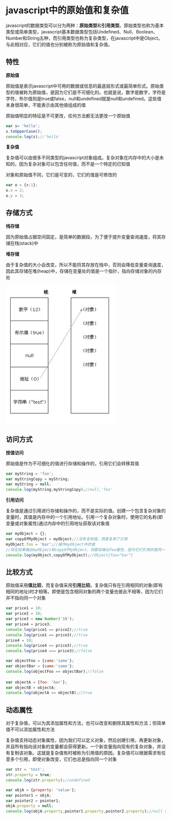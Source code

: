 # javascript中的原始值和复杂值

javascript的数据类型可以分为两种：**原始类型**和**引用类型**。原始类型也称为基本类型或简单类型，javascript基本数据类型包括Undefined、Null、Boolean、Number和String五种，而引用类型也称为复杂类型，在javascript中是Object。与此相对应，它们的值也分别被称为原始值和复杂值。



## 特性

**原始值**

原始值是表示javascript中可用的数据或信息的最底层形式或最简单形式。原始类型的值被称为原始值，是因为它们是不可细化的。也就是说，数字是数字，字符是字符，布尔值则是true或false，null和undefined就是null和undefined。这些值本身很简单，不能表示由其他值组成的值

原始值明显的特征是不可更改，任何方法都无法更改一个原始值

~~~javascript
var s= 'hello';
s.toUpperCase();
console.log(s);//'hello'
~~~



**复杂值**

复杂值可以由很多不同类型的javascript对象组成。复杂对象在内存中的大小是未知的，因为复杂对象可以包含任何值，而不是一个特定的已知值

对象和原始值不同，它们是可变的，它们的值是可修改的

~~~javascript
var o = {x:1};
o.x = 2;
o.y = 3;
~~~





## 存储方式

**栈存储**

因为原始值占据空间固定，是简单的数据段，为了便于提升变量查询速度，将其存储在栈(stack)中



**堆存储**

由于复杂值的大小会改变，所以不能将其存放在栈中，否则会降低变量查询速度，因此其存储在堆(heap)中，存储在变量处的值是一个指针，指向存储对象的内存处

![javascript中的原始值和复杂值](./image/object.jpg)



## 访问方式

**按值访问**

原始值是作为不可细化的值进行存储和操作的，引用它们会转移其值

```javascript
var myString = 'foo';
var myStringCopy = myString;
var myString = null;
console.log(myString,myStringCopy);//null,'foo'
```



**引用访问**

复杂值是通过引用进行存储和操作的，而不是实际的值。创建一个包含复杂对象的变量时，其值是内存中的一个引用地址。引用一个复杂对象时，使用它的名称(即变量或对象属性)通过内存中的引用地址获取该对象值

```javascript
var myObject = {};
var copyOfMyObject = myObject;//没有复制值，而是复制了引用
myObject.foo = 'bar';//操作myObject中的值
//现在如果输出myObject和copyOfMyObject，则都会输出foo属性，因为它们引用的是同一个对象
console.log(myObject,copyOfMyObject);//Object{foo="bar"}
```





## 比较方式

原始值采用**值比较**，而复杂值采用**引用比较**。复杂值只有在引用相同的对象(即有相同的地址)时才相等。即使是包含相同对象的两个变量也彼此不相等，因为它们并不指向同一个对象

```javascript
var price1 = 10;
var price2 = 10;
var price3 = new Number('10');
var price4 = price3;
console.log(price1 == price2);//true
console.log(price1 == price3);//true
price4 = 10;
console.log(price4 == price3);//true
console.log(price4 === price3);//false
```



```javascript
var objectFoo = {same:'same'};
var objectBar = {same:'same'};
console.log(objectFoo == objectBar);//false

var objectA = {foo: 'bar'};
var objectB = objectA;
console.log(objectA == objectB);//true
```





## 动态属性

对于复杂值，可以为其添加属性和方法，也可以改变和删除其属性和方法；但简单值不可以添加属性和方法

复杂值支持动态对象属性，因为我们可以定义对象，然后创建引用，再更新对象，并且所有指向该对象的变量都会获得更新。一个新变量指向现有的复杂对象，并没有复制该对象。这就是复杂值有时被称为引用值的原因。复杂值可以根据需求有任意多个引用，即使对象改变，它们也总是指向同一个对象

```javascript
var str = 'test';
str.property = true;
console.log(str.property);//undefined　
```



```javascript
var objA = {property: 'value'};
var pointer1 = objA;
var pointer2 = pointer1;
objA.property = null;
console.log(objA.property,pointer1.property,pointer2.property);//null null null
```











